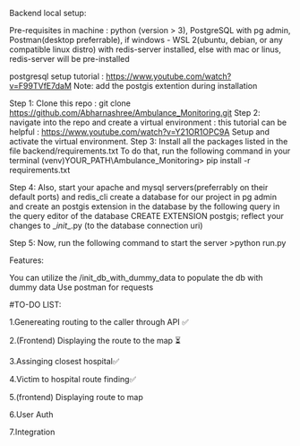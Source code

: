 Backend local setup:

Pre-requisites in machine : python (version > 3), PostgreSQL with pg admin, Postman(desktop preferrable), if windows - WSL 2(ubuntu, debian, or any compatible linux distro) with redis-server installed, else with mac or linus, redis-server will be pre-installed 

postgresql setup tutorial : https://www.youtube.com/watch?v=F99TVfE7daM
Note: add the postgis extention during installation


Step 1: Clone this repo : git clone https://github.com/Abharnashree/Ambulance_Monitoring.git
Step 2: navigate into the repo and create a virtual environment :
        this tutorial can be helpful : https://www.youtube.com/watch?v=Y21OR1OPC9A
        Setup and activate the virtual environment.
Step 3: Install all the packages listed in the file backend/requirements.txt
        To do that, run the following command in your terminal
        (venv)YOUR_PATH\Ambulance_Monitoring> pip install -r requirements.txt  

Step 4: Also, start your apache and mysql servers(preferrably on their default ports)
        and redis_cli
        create a database for our project in pg admin
        and create an postgis extension in the database by the following query in the query editor of the database
        CREATE EXTENSION postgis;
        reflect your changes to \__init__.py (to the database connection uri)

Step 5: Now, run the following command to start the server
        >python run.py

Features:

You can utilize the /init_db_with_dummy_data to populate the db with dummy data
Use postman for requests


#TO-DO LIST:

1.Genereating routing to the caller through API ✅

2.(Frontend) Displaying the route to the map ⏳

3.Assinging closest hospital✅

4.Victim to hospital route finding✅

5.(frontend) Displaying route to map

6.User Auth

7.Integration


